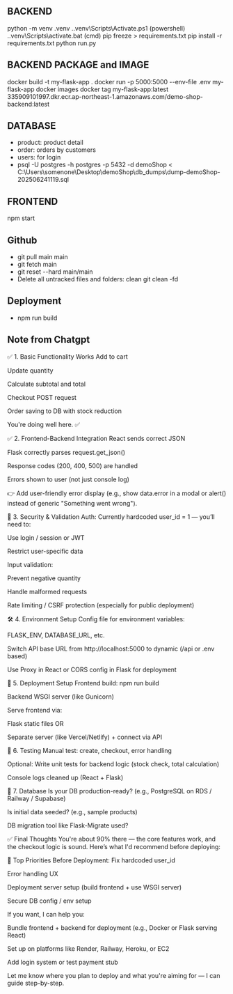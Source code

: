 
## BACKEND
python -m venv .venv
.\.venv\Scripts\Activate.ps1  (powershell)
.\.venv\Scripts\activate.bat  (cmd)
pip freeze > requirements.txt
pip install -r requirements.txt
python run.py

## BACKEND PACKAGE and IMAGE
docker build -t my-flask-app .
docker run -p 5000:5000 --env-file .env my-flask-app
docker images
docker tag my-flask-app:latest 335909101997.dkr.ecr.ap-northeast-1.amazonaws.com/demo-shop-backend:latest

## DATABASE
- product: product detail
- order: orders by customers
- users: for login
- psql -U postgres -h postgres -p 5432 -d demoShop < C:\Users\somenone\Desktop\demoShop\db_dumps\dump-demoShop-202506241119.sql

## FRONTEND
npm start

## Github
- git pull main main
- git fetch main
- git reset --hard main/main
- Delete all untracked files and folders: 
    clean git clean -fd

## Deployment
- npm run build

## Note from Chatgpt
✅ 1. Basic Functionality Works
 Add to cart

 Update quantity

 Calculate subtotal and total

 Checkout POST request

 Order saving to DB with stock reduction

You're doing well here. ✅

✅ 2. Frontend-Backend Integration
 React sends correct JSON

 Flask correctly parses request.get_json()

 Response codes (200, 400, 500) are handled

 Errors shown to user (not just console log)

👉 Add user-friendly error display (e.g., show data.error in a modal or alert() instead of generic "Something went wrong").

🔐 3. Security & Validation
 Auth: Currently hardcoded user_id = 1 — you’ll need to:

Use login / session or JWT

Restrict user-specific data

 Input validation:

Prevent negative quantity

Handle malformed requests

 Rate limiting / CSRF protection (especially for public deployment)

🛠️ 4. Environment Setup
 Config file for environment variables:

FLASK_ENV, DATABASE_URL, etc.

 Switch API base URL from http://localhost:5000 to dynamic (/api or .env based)

 Use Proxy in React or CORS config in Flask for deployment

🚀 5. Deployment Setup
 Frontend build: npm run build

 Backend WSGI server (like Gunicorn)

 Serve frontend via:

Flask static files OR

Separate server (like Vercel/Netlify) + connect via API

🧪 6. Testing
 Manual test: create, checkout, error handling

 Optional: Write unit tests for backend logic (stock check, total calculation)

 Console logs cleaned up (React + Flask)

💾 7. Database
 Is your DB production-ready? (e.g., PostgreSQL on RDS / Railway / Supabase)

 Is initial data seeded? (e.g., sample products)

 DB migration tool like Flask-Migrate used?

✅ Final Thoughts
You're about 90% there — the core features work, and the checkout logic is sound. Here’s what I'd recommend before deploying:

🔧 Top Priorities Before Deployment:
Fix hardcoded user_id

Error handling UX

Deployment server setup (build frontend + use WSGI server)

Secure DB config / env setup

If you want, I can help you:

Bundle frontend + backend for deployment (e.g., Docker or Flask serving React)

Set up on platforms like Render, Railway, Heroku, or EC2

Add login system or test payment stub

Let me know where you plan to deploy and what you're aiming for — I can guide step-by-step.